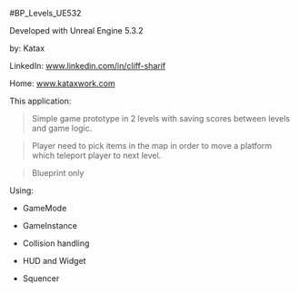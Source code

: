 #BP_Levels_UE532

Developed with Unreal Engine 5.3.2 

by: Katax

LinkedIn: www.linkedin.com/in/cliff-sharif

Home: www.kataxwork.com

This application:

>Simple game prototype in 2 levels with saving scores between levels and game logic.

>Player need to pick items in the map in order to move a platform which teleport player to next level. 

>Blueprint only

Using:

- GameMode

- GameInstance

- Collision handling

- HUD and Widget

- Squencer
